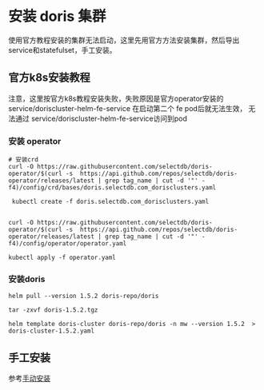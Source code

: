 # 安装 doris 集群
使用官方教程安装的集群无法启动，这里先用官方方法安装集群，然后导出service和statefulset，手工安装。
## 官方k8s安装教程
注意，这里按官方k8s教程安装失败，失败原因是官方operator安装的 service/doriscluster-helm-fe-service 在启动第二个 fe pod后就无法生效， 无法通过 service/doriscluster-helm-fe-service访问到pod
### 安装 operator
```shell
# 安装crd
curl -O https://raw.githubusercontent.com/selectdb/doris-operator/$(curl -s  https://api.github.com/repos/selectdb/doris-operator/releases/latest | grep tag_name | cut -d '"' -f4)/config/crd/bases/doris.selectdb.com_dorisclusters.yaml

 kubectl create -f doris.selectdb.com_dorisclusters.yaml


curl -O https://raw.githubusercontent.com/selectdb/doris-operator/$(curl -s  https://api.github.com/repos/selectdb/doris-operator/releases/latest | grep tag_name | cut -d '"' -f4)/config/operator/operator.yaml

kubectl apply -f operator.yaml
```

### 安装doris
```shell
helm pull --version 1.5.2 doris-repo/doris

tar -zxvf doris-1.5.2.tgz

helm template doris-cluster doris-repo/doris -n mw --version 1.5.2  > doris-cluster-1.5.2.yaml
```

## 手工安装
参考[手动安装](./deploy/README.md "通过导出文件手动安装")